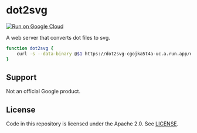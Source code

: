 # dot2svg

[![Run on Google Cloud](https://deploy.cloud.run/button.svg)](https://deploy.cloud.run)

A web server that converts dot files to svg.

```bash
function dot2svg {
    curl -s --data-binary @$1 https://dot2svg-cgojka5t4a-uc.a.run.app/dot2svg > ${1%.dot}.svg;
}
```

## Support

Not an official Google product.

## License

Code in this repository is licensed under the Apache 2.0. See [LICENSE](LICENSE).
